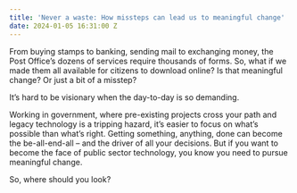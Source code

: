 ```yaml
---
title: 'Never a waste: How missteps can lead us to meaningful change'
date: 2024-01-05 16:31:00 Z
---
```


From buying stamps to banking, sending mail to exchanging money, the Post Office’s dozens of services require thousands of forms. So, what if we made them all available for citizens to download online? Is that meaningful change? Or just a bit of a misstep?

It’s hard to be visionary when the day-to-day is so demanding.

Working in government, where pre-existing projects cross your path and legacy technology is a tripping hazard, it’s easier to focus on what’s possible than what’s right. Getting something, anything, done can become the be-all-end-all – and the driver of all your decisions. But if you want to become the face of public sector technology, you know you need to pursue meaningful change.



So, where should you look?

